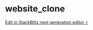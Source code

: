 # website_clone

[Edit in StackBlitz next generation editor ⚡️](https://stackblitz.com/~/github.com/jalaj001/website_clone)